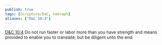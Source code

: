 ```yaml
---
publish: true
tags: [Scripture/DaC, noGraph]
aliases: ["D&C 10:4"]
---
```

[D&C 10:4](https://churchofjesuschrist.org/study/scriptures/dc-testament/dc/10?lang=eng&id=p4#p4) Do not run faster or labor more than you have strength and means provided to enable you to translate; but be diligent unto the end.
